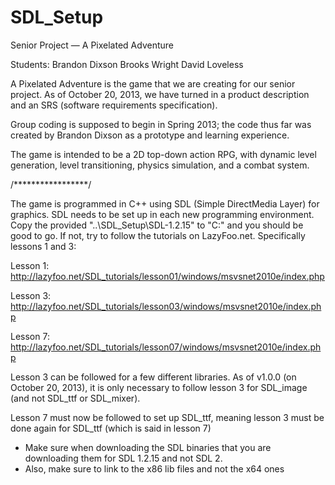 SDL_Setup
=========

Senior Project — A Pixelated Adventure

Students:
Brandon Dixson
Brooks Wright
David Loveless

A Pixelated Adventure is the game that we are creating for our senior project. As of October 20, 2013, we have 
turned in a product description and an SRS (software requirements specification).

Group coding is supposed to begin in Spring 2013; the code thus far was created by Brandon Dixson as a prototype
and learning experience.

The game is intended to be a 2D top-down action RPG, with dynamic level generation, level transitioning, 
physics simulation, and a combat system.

/*****************/

The game is programmed in C++ using SDL (Simple DirectMedia Layer) for graphics. SDL needs to be set up in
each new programming environment. Copy the provided "..\SDL_Setup\SDL-1.2.15" to "C:\" and you should be good to go. If not,
try to follow the tutorials on LazyFoo.net. Specifically lessons 1 and 3:

Lesson 1:
http://lazyfoo.net/SDL_tutorials/lesson01/windows/msvsnet2010e/index.php

Lesson 3:
http://lazyfoo.net/SDL_tutorials/lesson03/windows/msvsnet2010e/index.php

Lesson 7:
http://lazyfoo.net/SDL_tutorials/lesson07/windows/msvsnet2010e/index.php

Lesson 3 can be followed for a few different libraries. As of v1.0.0 (on October 20, 2013), it is only
necessary to follow lesson 3 for SDL_image (and not SDL_ttf or SDL_mixer).

Lesson 7 must now be followed to set up SDL_ttf, meaning lesson 3 must be done again for SDL_ttf (which is said 
in lesson 7)

* Make sure when downloading the SDL binaries that you are downloading them for SDL 1.2.15 and not SDL 2.
* Also, make sure to link to the x86 lib files and not the x64 ones
